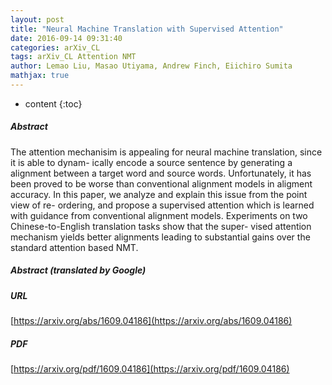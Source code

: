 ```yaml
---
layout: post
title: "Neural Machine Translation with Supervised Attention"
date: 2016-09-14 09:31:40
categories: arXiv_CL
tags: arXiv_CL Attention NMT
author: Lemao Liu, Masao Utiyama, Andrew Finch, Eiichiro Sumita
mathjax: true
---
```


* content
{:toc}

##### Abstract
The attention mechanisim is appealing for neural machine translation, since it is able to dynam- ically encode a source sentence by generating a alignment between a target word and source words. Unfortunately, it has been proved to be worse than conventional alignment models in aligment accuracy. In this paper, we analyze and explain this issue from the point view of re- ordering, and propose a supervised attention which is learned with guidance from conventional alignment models. Experiments on two Chinese-to-English translation tasks show that the super- vised attention mechanism yields better alignments leading to substantial gains over the standard attention based NMT.

##### Abstract (translated by Google)


##### URL
[https://arxiv.org/abs/1609.04186](https://arxiv.org/abs/1609.04186)

##### PDF
[https://arxiv.org/pdf/1609.04186](https://arxiv.org/pdf/1609.04186)

